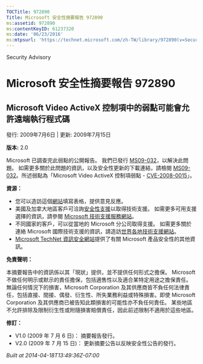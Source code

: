 ```yaml
---
TOCTitle: 972890
Title: Microsoft 安全性摘要報告 972890
ms:assetid: 972890
ms:contentKeyID: 61237320
ms:date: '06/23/2016'
ms:mtpsurl: 'https://technet.microsoft.com/zh-TW/library/972890(v=Security.10)'
---
```


Security Advisory

Microsoft 安全性摘要報告 972890
===============================

Microsoft Video ActiveX 控制項中的弱點可能會允許遠端執行程式碼
--------------------------------------------------------------

發行: 2009年7月6日 | 更新: 2009年7月15日

**版本:** 2.0

Microsoft 已調查完此弱點的公開報告。 我們已發行 [MS09-032](http://technet.microsoft.com/security/bulletin/ms09-032)，以解決此問題。 如需更多關於此問題的資訊，以及安全性更新的下載連結，請檢閱 [MS09-032](http://technet.microsoft.com/security/bulletin/ms09-032)。所述弱點為「Microsoft Video ActiveX 控制項弱點 - [CVE-2008-0015](http://www.cve.mitre.org/cgi-bin/cvename.cgi?name=cve-2008-0015)」。

**資源：**

-   您可以造訪這個[網站](https://support.microsoft.com/common/survey.aspx?scid=sw;en;1257&amp;showpage=1&amp;ws=technet&amp;sd=tech)填寫表格，提供意見反應。
-   美國及加拿大地區客戶可洽詢[安全性支援](http://go.microsoft.com/fwlink/?linkid=21131)以取得技術支援。 如需更多可用支援選擇的資訊，請參閱 [Microsoft 技術支援服務網站](http://support.microsoft.com/?ln=zh-tw)。
-   不同國家的客戶，可以從當地的 Microsoft 分公司取得支援。 如需更多關於連絡 Microsoft 國際技術支援的資訊，請造訪[世界各地技術支援網站](http://go.microsoft.com/fwlink/?linkid=21155)。
-   [Microsoft TechNet 資訊安全網站](http://www.microsoft.com/taiwan/technet/security/default.mspx)提供了有關 Microsoft 產品安全性的其他資訊。

**免責聲明：**

本摘要報告中的資訊係以其「現狀」提供，並不提供任何形式之擔保。 Microsoft 不做任何明示或默示的責任擔保，包括適售性以及適合某特定用途之擔保責任。 無論任何情況下的損害，Microsoft Corporation 及其供應商皆不負任何法律責任，包括直接、間接、偶發、衍生性、所失業務利益或特殊損害。即使 Microsoft Corporation 及其供應商已被告知此類損害的可能性亦不負任何責任。 某些地區不允許排除及限制衍生性或附隨損害賠償責任，因此前述限制不適用於這些地區。

**修訂：**

-   V1.0 (2009 年 7 月 6 日)： 摘要報告發行。
-   V2.0 (2009 年 7 月 15 日)： 更新摘要公告以反映安全性公告的發行。

*Built at 2014-04-18T13:49:36Z-07:00*
